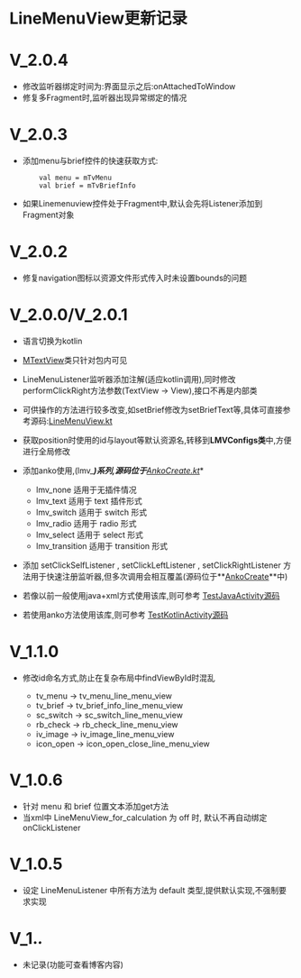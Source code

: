# LineMenuView更新记录

# V_2.0.4

 * 修改监听器绑定时间为:界面显示之后:onAttachedToWindow
 * 修复多Fragment时,监听器出现异常绑定的情况 

# V_2.0.3

 * 添加menu与brief控件的快速获取方式:
    ```
        val menu = mTvMenu
        val brief = mTvBriefInfo
    ```
 * 如果Linemenuview控件处于Fragment中,默认会先将Listener添加到Fragment对象

# V_2.0.2

 * 修复navigation图标以资源文件形式传入时未设置bounds的问题

# V_2.0.0/V_2.0.1

 * 语言切换为kotlin
 * [MTextView](linemenuview/src/main/java/com/knowledge/mnlin/linemenuview/MTextView.java)类只针对包内可见
 * LineMenuListener监听器添加注解(适应kotlin调用),同时修改performClickRight方法参数(TextView ->  View),接口不再是内部类
 * 可供操作的方法进行较多改变,如setBrief修改为setBriefText等,具体可直接参考源码:[LineMenuView.kt](linemenuview/src/main/java/com/knowledge/mnlin/linemenuview/LineMenuView.kt)
 * 获取position时使用的id与layout等默认资源名,转移到**LMVConfigs类**中,方便进行全局修改
 * 添加anko使用,(lmv_***)系列,源码位于**[AnkoCreate.kt](linemenuview/src/main/java/com/knowledge/mnlin/linemenuview/AnkoCreate.kt)**
 
    * lmv_none 适用于无插件情况
    * lmv_text 适用于 text 插件形式
    * lmv_switch 适用于 switch 形式
    * lmv_radio 适用于 radio 形式
    * lmv_select 适用于 select 形式
    * lmv_transition 适用于 transition 形式
    
 * 添加 setClickSelfListener , setClickLeftListener , setClickRightListener 方法用于快速注册监听器,但多次调用会相互覆盖(源码位于**[AnkoCreate](linemenuview/src/main/java/com/knowledge/mnlin/linemenuview/AnkoCreate.kt)**中)
 * 若像以前一般使用java+xml方式使用该库,则可参考 [TestJavaActivity源码](app/src/main/java/com/mnlin/linemenuview/activity/TestJavaActivity.java)
 * 若使用anko方法使用该库,则可参考 [TestKotlinActivity源码](app/src/main/java/com/mnlin/linemenuview/activity/TestKotlinActivity.kt)

# V_1.1.0

 * 修改id命名方式,防止在复杂布局中findViewById时混乱
 
    * tv_menu -> tv_menu_line_menu_view
    * tv_brief -> tv_brief_info_line_menu_view  
    * sc_switch -> sc_switch_line_menu_view
    * rb_check -> rb_check_line_menu_view
    * iv_image -> iv_image_line_menu_view
    * icon_open -> icon_open_close_line_menu_view
 
# V_1.0.6

 * 针对 menu 和 brief 位置文本添加get方法
 * 当xml中 LineMenuView_for_calculation 为 off 时, 默认不再自动绑定 onClickListener
 
# V_1.0.5
 
 * 设定 LineMenuListener 中所有方法为 default 类型,提供默认实现,不强制要求实现
 
# V_1.*.*

 * 未记录(功能可查看博客内容)